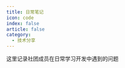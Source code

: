 ```yaml
---
title: 日常笔记
icon: code
index: false
article: false
category:
  - 技术分享
--- 
```


这里记录社团成员在日常学习开发中遇到的问题

<Catalog />